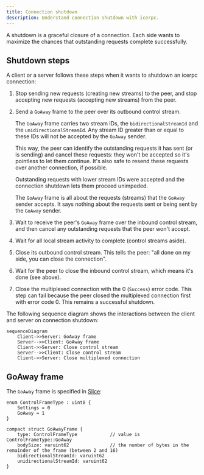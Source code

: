 ```yaml
---
title: Connection shutdown
description: Understand connection shutdown with icerpc.
---
```


A shutdown is a graceful closure of a connection. Each side wants to maximize the chances that outstanding requests
complete successfully.

## Shutdown steps

A client or a server follows these steps when it wants to shutdown an icerpc connection:

1. Stop sending new requests (creating new streams) to the peer, and stop accepting new requests (accepting new streams)
from the peer.

2. Send a `GoAway` frame to the peer over its outbound control stream.

    The `GoAway` frame carries two stream IDs, the `bidirectionalStreamId` and the `unidirectionalStreamId`. Any stream
    ID greater than or equal to these IDs will not be accepted by the `GoAway` sender.

    This way, the peer can identify the outstanding requests it has sent (or is sending) and cancel these requests: they
    won't be accepted so it's pointless to let them continue. It's also safe to resend these requests over another
    connection, if possible.

    Outstanding requests with lower stream IDs were accepted and the connection shutdown lets them proceed unimpeded.

    The `GoAway` frame is all about the requests (streams) that the `GoAway` sender accepts. It says nothing about the
    requests sent or being sent by the `GoAway` sender.

3. Wait to receive the peer's `GoAway` frame over the inbound control stream, and then cancel any outstanding requests
that the peer won't accept.

4. Wait for all local stream activity to complete (control streams aside).

5. Close its outbound control stream. This tells the peer: "all done on my side, you can close the connection".

6. Wait for the peer to close the inbound control stream, which means it's done (see above).

7. Close the multiplexed connection with the 0 (`Success`) error code.
This step can fail because the peer closed the multiplexed connection first with error code 0. This remains a successful
shutdown.

The following sequence diagram shows the interactions between the client and server on connection shutdown:

```mermaid
sequenceDiagram
    Client->>Server: GoAway frame
    Server-->>Client: GoAway frame
    Client->>Server: Close control stream
    Server-->>Client: Close control stream
    Client->>Server: Close multiplexed connection
```

## GoAway frame

The `GoAway` frame is specified in [Slice][slice]:

```slice
enum ControlFrameType : uint8 {
    Settings = 0
    GoAway = 1
}

compact struct GoAwayFrame {
    type: ControlFrameType            // value is ControlFrameType::GoAway
    bodySize: varuint62               // the number of bytes in the remainder of the frame (between 2 and 16)
    bidirectionalStreamId: varuint62
    unidirectionalStreamId: varuint62
}
```

[slice]: /slice2
